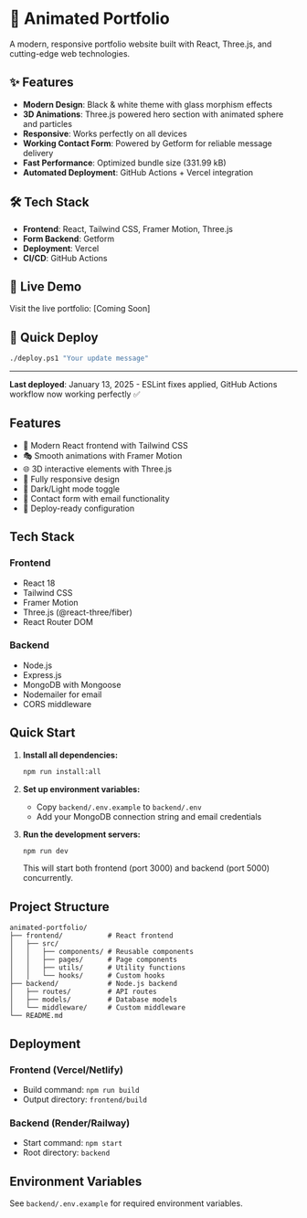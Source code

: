# 🚀 Animated Portfolio

A modern, responsive portfolio website built with React, Three.js, and cutting-edge web technologies.

## ✨ Features

- **Modern Design**: Black & white theme with glass morphism effects
- **3D Animations**: Three.js powered hero section with animated sphere and particles
- **Responsive**: Works perfectly on all devices
- **Working Contact Form**: Powered by Getform for reliable message delivery
- **Fast Performance**: Optimized bundle size (331.99 kB)
- **Automated Deployment**: GitHub Actions + Vercel integration

## 🛠️ Tech Stack

- **Frontend**: React, Tailwind CSS, Framer Motion, Three.js
- **Form Backend**: Getform
- **Deployment**: Vercel
- **CI/CD**: GitHub Actions

## 📱 Live Demo

Visit the live portfolio: [Coming Soon]

## 🚀 Quick Deploy

```bash
./deploy.ps1 "Your update message"
```

---

**Last deployed**: January 13, 2025 - ESLint fixes applied, GitHub Actions workflow now working perfectly ✅

## Features

- 🎨 Modern React frontend with Tailwind CSS
- 🎭 Smooth animations with Framer Motion
- 🌐 3D interactive elements with Three.js
- 📱 Fully responsive design
- 🌙 Dark/Light mode toggle
- 📧 Contact form with email functionality
- 🚀 Deploy-ready configuration

## Tech Stack

### Frontend
- React 18
- Tailwind CSS
- Framer Motion
- Three.js (@react-three/fiber)
- React Router DOM

### Backend
- Node.js
- Express.js
- MongoDB with Mongoose
- Nodemailer for email
- CORS middleware

## Quick Start

1. **Install all dependencies:**
   ```bash
   npm run install:all
   ```

2. **Set up environment variables:**
   - Copy `backend/.env.example` to `backend/.env`
   - Add your MongoDB connection string and email credentials

3. **Run the development servers:**
   ```bash
   npm run dev
   ```

   This will start both frontend (port 3000) and backend (port 5000) concurrently.

## Project Structure

```
animated-portfolio/
├── frontend/           # React frontend
│   ├── src/
│   │   ├── components/ # Reusable components
│   │   ├── pages/      # Page components
│   │   ├── utils/      # Utility functions
│   │   └── hooks/      # Custom hooks
├── backend/            # Node.js backend
│   ├── routes/         # API routes
│   ├── models/         # Database models
│   └── middleware/     # Custom middleware
└── README.md
```

## Deployment

### Frontend (Vercel/Netlify)
- Build command: `npm run build`
- Output directory: `frontend/build`

### Backend (Render/Railway)
- Start command: `npm start`
- Root directory: `backend`

## Environment Variables

See `backend/.env.example` for required environment variables. 
